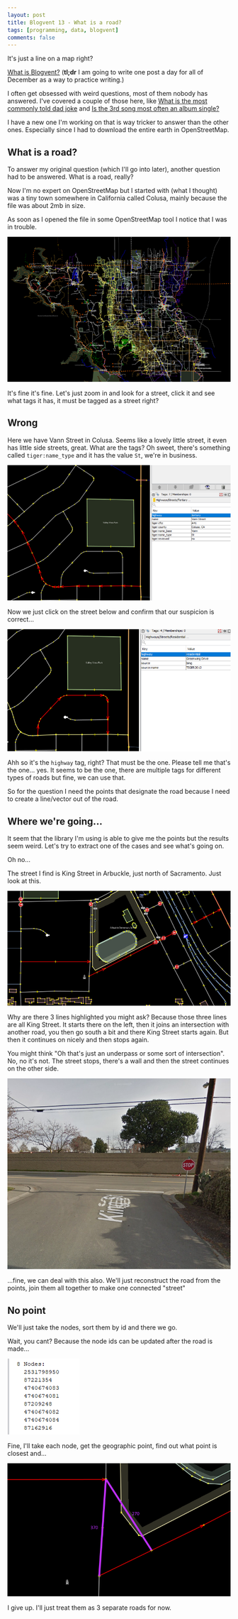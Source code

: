 ```yaml
---
layout: post
title: Blogvent 13 - What is a road?
tags: [programming, data, blogvent]
comments: false
---
```


It's just a line on a map right?

[What is Blogvent?](/2022-11-27-blogvent-calendar/) (**tl;dr** I am going to write one post a day for all of December as a way to practice writing.)

I often get obsessed with weird questions, most of them nobody has answered. I've covered a couple of those here, like [What is the most commonly told dad joke](/2019-08-18-dad-joke-analysis/) and [Is the 3rd song most often an album single?](/2020-05-22-albums-and-singles/)

I have a new one I'm working on that is way tricker to answer than the other ones. Especially since I had to download the entire earth in OpenStreetMap.

## What is a road?

To answer my original question (which I'll go into later), another question had to be answered. What is a road, really?

Now I'm no expert on OpenStreetMap but I started with (what I thought) was a tiny town somewhere in California called Colusa, mainly because the file was about 2mb in size.

As soon as I opened the file in some OpenStreetMap tool I notice that I was in trouble.

![osm1](/img/osm1.png "street map of colusa, it's very big and a lot of landmarks")

It's fine it's fine. Let's just zoom in and look for a street, click it and see what tags it has, it must be tagged as a street right?

## Wrong

Here we have Vann Street in Colusa. Seems like a lovely little street, it even has little side streets, great. What are the tags? Oh sweet, there's something called `tiger:name_type` and it has the value `St`, we're in business.

![osm2](/img/osm2.png "overhead view of a map with a street highlighted and metadata on the side")

Now we just click on the street below and confirm that our suspicion is correct...

![osm3](/img/osm3.png "similar image to the one above, another street but there is no tag")

Ahh so it's the `highway` tag, right? That must be the one. Please tell me that's the one... yes. It seems to be the one, there are multiple tags for different types of roads but fine, we can use that.

So for the question I need the points that designate the road because I need to create a line/vector out of the road.

## Where we're going...

It seem that the library I'm using is able to give me the points but the results seem weird. Let's try to extract one of the cases and see what's going on.

Oh no...

The street I find is King Street in Arbuckle, just north of Sacramento. Just look at this.

![osm4](/img/osm4.png "street view similar to the ones above but there are three line segments highlighted")

Why are there 3 lines highlighted you might ask? Because those three lines are all King Street. It starts there on the left, then it joins an intersection with another road, you then go south a bit and there King Street starts again. But then it continues on nicely and then stops again.

You might think "Oh that's just an underpass or some sort of intersection". No, no it's not. The street stops, there's a wall and then the street continues on the other side.

![osm5](/img/osm5.png "google streetview of this intersection, in front of you is just a wall")

...fine, we can deal with this also. We'll just reconstruct the road from the points, join them all together to make one connected "street"

## No point

We'll just take the nodes, sort them by id and there we go.

Wait, you cant? Because the node ids can be updated after the road is made...

![osm6](/img/osm6.png "a list of ids, they all look around the same but then there are a couple of outliers")

Fine, I'll take each node, get the geographic point, find out what point is closest and...

![osm7](/img/osm7.png "road from before but highlighting that the end of one of the roads is further in than the start of the other")

I give up. I'll just treat them as 3 separate roads for now.